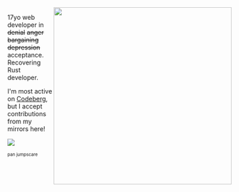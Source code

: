 <img align=right height=400 src="https://github.com/rniii/rniii/assets/142252300/e4bdeeee-d2e1-4a19-8cc0-f2dfc3884a0e">

17yo web developer in ~~denial~~ ~~anger~~ ~~bargaining~~ ~~depression~~ acceptance. Recovering Rust developer.

I'm most active on [Codeberg](https://codeberg.org/rini?tab=activity), but I accept contributions from my mirrors here!

<picture>
  <source
    srcset="https://github-readme-stats.vercel.app/api/top-langs/?username=rniii&layout=compact&theme=transparent&text_color=ffffff&hide_border=true&hide_title=true"
    media="(prefers-color-scheme: dark)">
  <img
    src="https://github-readme-stats.vercel.app/api/top-langs/?username=rniii&layout=compact&theme=transparent&text_color=000000&hide_border=true&hide_title=true">
</picture>

<sup><sup>pan jumpscare
